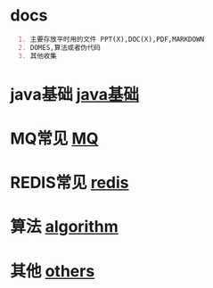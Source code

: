 # docs
```markdown
  1. 主要存放平时用的文件 PPT(X),DOC(X),PDF,MARKDOWN
  2. DOMES,算法或者伪代码
  3. 其他收集
```

# java基础 [java基础](/java/1.md)

# MQ常见 [MQ](/mq/1.md)

# REDIS常见 [redis](/redis/1.md)

# 算法 [algorithm](/algorithm/1.md)

# 其他 [others](/others/1.md)

